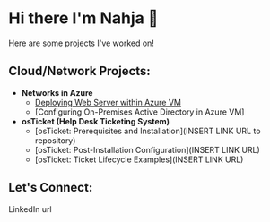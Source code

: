 # Hi there I'm Nahja 👋
Here are some projects I've worked on!
## Cloud/Network Projects:
+ **Networks in Azure**
  + [Deploying Web Server within Azure VM](https://github.com/nahjac/Deploying-Web-Server-within-Azure-VM)
  + [Configuring On-Premises Active Directory in Azure VM]
+ **osTicket (Help Desk Ticketing System)**
  + [osTicket: Prerequisites and Installation](INSERT LINK URL to repository)
  + [osTicket: Post-Installation Configuration](INSERT LINK URL)
  + [osTicket: Ticket Lifecycle Examples](INSERT LINK URL)
## Let's Connect:
LinkedIn url
<!--
**nahjac/nahjac** is a ✨ _special_ ✨ repository because its `README.md` (this file) appears on your GitHub profile.

Here are some ideas to get you started:

- 🔭 I’m currently working on ...
- 🌱 I’m currently learning ...
- 👯 I’m looking to collaborate on ...
- 🤔 I’m looking for help with ...
- 💬 Ask me about ...
- 📫 How to reach me: ...
- 😄 Pronouns: ...
- ⚡ Fun fact: ...
-->
